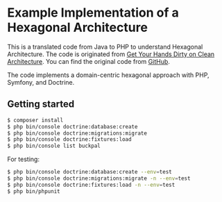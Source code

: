 # Example Implementation of a Hexagonal Architecture

This is a translated code from Java to PHP to understand Hexagonal Architecture. The code is originated from [Get Your Hands Dirty on Clean Architecture](https://leanpub.com/get-your-hands-dirty-on-clean-architecture). You can find the original code from [GitHub](https://github.com/thombergs/buckpal).

The code implements a domain-centric hexagonal approach with PHP, Symfony, and Doctrine.

## Getting started

```bash
$ composer install
$ php bin/console doctrine:database:create
$ php bin/console doctrine:migrations:migrate
$ php bin/console doctrine:fixtures:load
$ php bin/console list buckpal
```

For testing:

```bash
$ php bin/console doctrine:database:create --env=test
$ php bin/console doctrine:migrations:migrate -n --env=test
$ php bin/console doctrine:fixtures:load -n --env=test
$ php bin/phpunit
```
